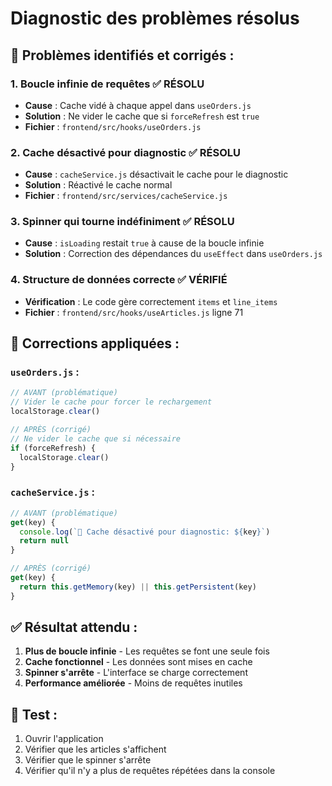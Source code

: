 # Diagnostic des problèmes résolus

## 🚨 Problèmes identifiés et corrigés :

### 1. **Boucle infinie de requêtes** ✅ RÉSOLU
- **Cause** : Cache vidé à chaque appel dans `useOrders.js`
- **Solution** : Ne vider le cache que si `forceRefresh` est `true`
- **Fichier** : `frontend/src/hooks/useOrders.js`

### 2. **Cache désactivé pour diagnostic** ✅ RÉSOLU
- **Cause** : `cacheService.js` désactivait le cache pour le diagnostic
- **Solution** : Réactivé le cache normal
- **Fichier** : `frontend/src/services/cacheService.js`

### 3. **Spinner qui tourne indéfiniment** ✅ RÉSOLU
- **Cause** : `isLoading` restait `true` à cause de la boucle infinie
- **Solution** : Correction des dépendances du `useEffect` dans `useOrders.js`

### 4. **Structure de données correcte** ✅ VÉRIFIÉ
- **Vérification** : Le code gère correctement `items` et `line_items`
- **Fichier** : `frontend/src/hooks/useArticles.js` ligne 71

## 🔧 Corrections appliquées :

### `useOrders.js` :
```javascript
// AVANT (problématique)
// Vider le cache pour forcer le rechargement
localStorage.clear()

// APRÈS (corrigé)
// Ne vider le cache que si nécessaire
if (forceRefresh) {
  localStorage.clear()
}
```

### `cacheService.js` :
```javascript
// AVANT (problématique)
get(key) {
  console.log(`🚫 Cache désactivé pour diagnostic: ${key}`)
  return null
}

// APRÈS (corrigé)
get(key) {
  return this.getMemory(key) || this.getPersistent(key)
}
```

## ✅ Résultat attendu :

1. **Plus de boucle infinie** - Les requêtes se font une seule fois
2. **Cache fonctionnel** - Les données sont mises en cache
3. **Spinner s'arrête** - L'interface se charge correctement
4. **Performance améliorée** - Moins de requêtes inutiles

## 🧪 Test :

1. Ouvrir l'application
2. Vérifier que les articles s'affichent
3. Vérifier que le spinner s'arrête
4. Vérifier qu'il n'y a plus de requêtes répétées dans la console
